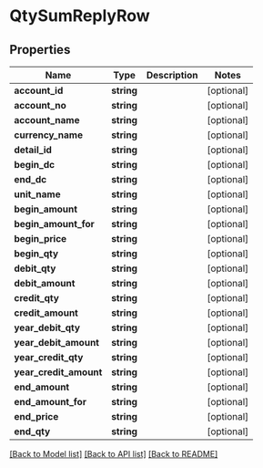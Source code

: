 # QtySumReplyRow

## Properties
Name | Type | Description | Notes
------------ | ------------- | ------------- | -------------
**account_id** | **string** |  | [optional] 
**account_no** | **string** |  | [optional] 
**account_name** | **string** |  | [optional] 
**currency_name** | **string** |  | [optional] 
**detail_id** | **string** |  | [optional] 
**begin_dc** | **string** |  | [optional] 
**end_dc** | **string** |  | [optional] 
**unit_name** | **string** |  | [optional] 
**begin_amount** | **string** |  | [optional] 
**begin_amount_for** | **string** |  | [optional] 
**begin_price** | **string** |  | [optional] 
**begin_qty** | **string** |  | [optional] 
**debit_qty** | **string** |  | [optional] 
**debit_amount** | **string** |  | [optional] 
**credit_qty** | **string** |  | [optional] 
**credit_amount** | **string** |  | [optional] 
**year_debit_qty** | **string** |  | [optional] 
**year_debit_amount** | **string** |  | [optional] 
**year_credit_qty** | **string** |  | [optional] 
**year_credit_amount** | **string** |  | [optional] 
**end_amount** | **string** |  | [optional] 
**end_amount_for** | **string** |  | [optional] 
**end_price** | **string** |  | [optional] 
**end_qty** | **string** |  | [optional] 

[[Back to Model list]](../README.md#documentation-for-models) [[Back to API list]](../README.md#documentation-for-api-endpoints) [[Back to README]](../README.md)


